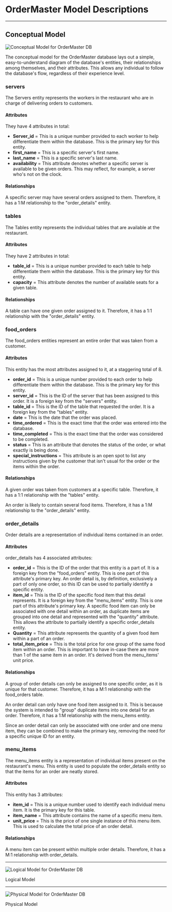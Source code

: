 # OrderMaster Model Descriptions
---
## Conceptual Model
![Conceptual Model for OrderMaster DB](CS3900_OrderMaster_Conceptual.png)

The conceptual model for the OrderMaster database lays out a simple, easy-to-understand diagram of the database's entities, their relationships among themselves, and their attributes. This allows any individual to follow the database's flow, regardless of their experience level.

### servers
The Servers entity represents the workers in the restaurant who are in charge of delivering orders to customers.

#### Attributes
They have 4 attributes in total:
- **Server_id** = This is a unique number provided to each worker to help differentiate them within the database. This is the primary key for this entity.
- **first_name** = This is a specific server's first name.
- **last_name** = This is a specific server's last name.
- **availability** = This attribute denotes whether a specific server is available to be given orders. This may reflect, for example, a server who's not on the clock.
#### Relationships
A specific server may have several orders assigned to them. Therefore, it has a 1:M relationship to the "order_details" entity.

### tables
The Tables entity represents the individual tables that are available at the restaurant.

#### Attributes
They have 2 attributes in total:
- **table_id** = This is a unique number provided to each table to help differentiate them within the database. This is the primary key for this entity.
- **capacity** = This attribute denotes the number of available seats for a given table.
#### Relationships
A table can have one given order assigned to it. Therefore, it has a 1:1 relationship with the "order_details" entity.

### food_orders
The food_orders entities represent an entire order that was taken from a customer.

#### Attributes
This entity has the most attributes assigned to it, at a staggering total of 8.
- **order_id** = This is a unique number provided to each order to help differentiate them within the database. This is the primary key for this entity.
- **server_id** = This is the ID of the server that has been assigned to this order. It is a foreign key from the "servers" entity.
- **table_id** = This is the ID of the table that requested the order. It is a foreign key from the "tables" entity.
- **date** = This is the date that the order was placed.
- **time_ordered** = This is the exact time that the order was entered into the database.
- **time_completed** = This is the exact time that the order was considered to be completed.
- **status** = This is an attribute that denotes the status of the order, or what exactly is being done.
- **special_instructions** = This attribute is an open spot to list any instructions given by the customer that isn't usual for the order or the items within the order.
#### Relationships
A given order was taken from customers at a specific table. Therefore, it has a 1:1 relationship with the "tables" entity.

An order is likely to contain several food items. Therefore, it has a 1:M relationship to the "order_details" entity.

### order_details
Order details are a representation of individual items contained in an order.
#### Attributes
order_details has 4 associated attributes:
- **order_id** = This is the ID of the order that this entity is a part of. It is a foreign key from the "food_orders" entity. This is one part of this attribute's primary key. An order detail is, by definition, exclusively a part of only one order, so this ID can be used to partially identify a specific entity.
- **item_id** = This is the ID of the specific food item that this detail represents. It is a foreign key from the "menu_items" entity. This is one part of this attribute's primary key. A specific food item can only be associated with one detail within an order, as duplicate items are grouped into one detail and represented with the "quantity" attribute. This allows the attribute to partially identify a specific order_details entity.
- **Quantity** = This attribute represents the quantity of a given food item within a part of an order.
- **total_item_price** = This is the total price for one group of the same food item within an order. This is important to have in-case there are more than 1 of the same item in an order. It's derived from the menu_items' unit price.
#### Relationships
A group of order details can only be assigned to one specific order, as it is unique for that customer. Therefore, it has a M:1 relationship with the food_orders table.

An order detail can only have one food item assigned to it. This is because the system is intended to "group" duplicate items into one detail for an order. Therefore, it has a 1:M relationship with the menu_items entity.

Since an order detail can only be associated with one order and one menu item, they can be combined to make the primary key, removing the need for a specific unique ID for an entity.

### menu_items

The menu_items entity is a representation of individual items present on the restaurant's menu. This entity is used to populate the order_details entity so that the items for an order are neatly stored.
#### Attributes
This entity has 3 attributes:
- **item_id** = This is a unique number used to identify each individual menu item. It is the primary key for this table.
- **item_name** = This attribute contains the name of a specific menu item.
- **unit_price** = This is the price of one single instance of this menu item. This is used to calculate the total price of an order detail.
#### Relationships
A menu item can be present within multiple order details. Therefore, it has a M:1 relationship with order_details.


---

![Logical Model for OrderMaster DB](CS3900_OrderMaster_Logical.png)

Logical Model

---

![Physical Model for OrderMaster DB](CS3900_OrderMaster_Physical.png)

Physical Model
